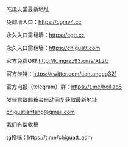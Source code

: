 吃瓜天堂最新地址

免翻墙入口：https://cgmv4.cc

永久入口需翻墙：https://cgtt.cc

永久入口需翻墙：https://chiguatt.com

官方免费Q群:http://k.mgrzz93.cn/s/XLzU

官方推特：https://twitter.com/tiantangcg321

官方电报（telegram）群：https://t.me/heiliao5


发任意致邮箱会自动回复获取最新地址

chiguatiantang@gmail.com

我们有偿收稿

tg投稿：https://t.me/chiguatt_adm
